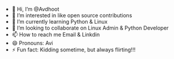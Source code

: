 - 👋 Hi, I’m @Avdhoot
- 👀 I’m interested in like open source contributions
- 🌱 I’m currently learning Python & Linux
- 💞️ I’m looking to collaborate on Linux Admin & Python Developer
- 📫 How to reach me Email & Linkdin
- 😄 Pronouns: Avi
- ⚡ Fun fact: Kidding sometime, but always flirting!!!

<!---
Avdyabarve/Avdyabarve is a ✨ special ✨ repository because its `README.md` (this file) appears on your GitHub profile.
You can click the Preview link to take a look at your changes.
--->

